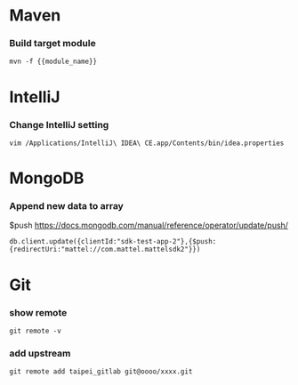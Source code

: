 # Maven

### Build target module
```
mvn -f {{module_name}}
```

# IntelliJ

### Change IntelliJ setting
```
vim /Applications/IntelliJ\ IDEA\ CE.app/Contents/bin/idea.properties
```

# MongoDB

### Append new data to array

$push https://docs.mongodb.com/manual/reference/operator/update/push/
```
db.client.update({clientId:"sdk-test-app-2"},{$push:{redirectUri:"mattel://com.mattel.mattelsdk2"}})
```

# Git

### show remote
```
git remote -v
```

### add upstream
```
git remote add taipei_gitlab git@oooo/xxxx.git
```
